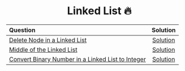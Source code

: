 <div align = "center">
  
# Linked List 🔥

|Question|Solution|
| :---- | :----: |
| [Delete Node in a Linked List](https://leetcode.com/problems/delete-node-in-a-linked-list/) | [Solution](https://git.io/JPgWd)|
| [Middle of the Linked List](https://git.io/JPgle) | [Solution](https://git.io/JPgle) |
| [Convert Binary Number in a Linked List to Integer](https://leetcode.com/problems/convert-binary-number-in-a-linked-list-to-integer/) | [Solution](https://git.io/JPgaZ) 
  
</div>
